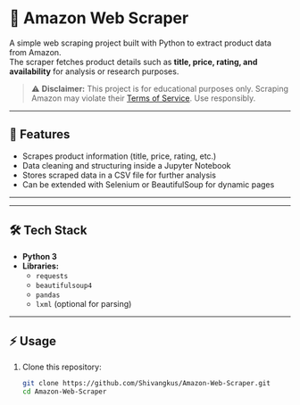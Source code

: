 # 🛒 Amazon Web Scraper

A simple web scraping project built with Python to extract product data from Amazon.  
The scraper fetches product details such as **title, price, rating, and availability** for analysis or research purposes.  

> ⚠️ **Disclaimer:** This project is for educational purposes only. Scraping Amazon may violate their [Terms of Service](https://www.amazon.com/gp/help/customer/display.html?nodeId=508088). Use responsibly.

---

## 🚀 Features
- Scrapes product information (title, price, rating, etc.)
- Data cleaning and structuring inside a Jupyter Notebook
- Stores scraped data in a CSV file for further analysis
- Can be extended with Selenium or BeautifulSoup for dynamic pages

---
---

## 🛠️ Tech Stack
- **Python 3**
- **Libraries:**  
  - `requests`
  - `beautifulsoup4`
  - `pandas`
  - `lxml` (optional for parsing)

---

## ⚡ Usage
1. Clone this repository:
   ```bash
   git clone https://github.com/Shivangkus/Amazon-Web-Scraper.git
   cd Amazon-Web-Scraper
